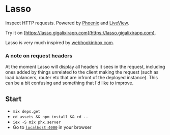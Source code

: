 # Lasso

Inspect HTTP requests. Powered by [Phoenix](https://phoenixframework.org/) and [LiveView](https://github.com/phoenixframework/phoenix_live_view).

Try it on [https://lasso.gigalixirapp.com](https://lasso.gigalixirapp.com).

Lasso is very much inspired by [webhookinbox.com](http://webhookinbox.com/).

### A note on request headers

At the moment Lasso will display all headers it sees in the request, including ones added by things unrelated to the client making the request (such as load balancers, router etc that are infront of the deployed instance). This can be a bit confusing and something
that I'd like to improve.

## Start

- `mix deps.get`
- `cd assets && npm install && cd ..`
- `iex -S mix phx.server`
- Go to [`localhost:4000`](http://localhost:4000) in your browser
